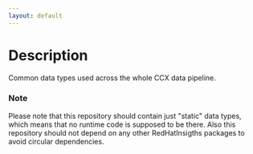 ```yaml
---
layout: default
---
```

# Description

Common data types used across the whole CCX data pipeline.

### Note

Please note that this repository should contain just "static" data types, which
means that no runtime code is supposed to be there. Also this repository should
not depend on any other RedHatInsigths packages to avoid circular dependencies.
